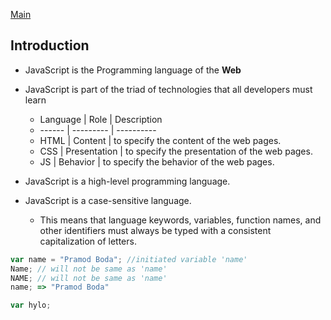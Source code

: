 [Main](https://github.com/pramodkumarboda/javascript_notes)
## Introduction

- JavaScript is the Programming language of the **Web**
- JavaScript is part of the triad of technologies that all developers must learn
	- Language  |  Role  |  Description
	- ------  |  ---------  | ----------
	- HTML  | Content  |  to specify the content of the web pages.
	- CSS  |  Presentation  |  to specify the presentation of the web pages.
	- JS  |  Behavior  |  to specify the behavior of the web pages.

- JavaScript is a high-level programming language.
- JavaScript is a case-sensitive language.
	- This means that language keywords, variables, function names, and other identifiers must always be typed with a consistent capitalization of letters.

```javascript
var name = "Pramod Boda"; //initiated variable 'name'
Name; // will not be same as 'name'
NAME; // will not be same as 'name'
name; => "Pramod Boda"
```

```javascript
var hylo;
```


